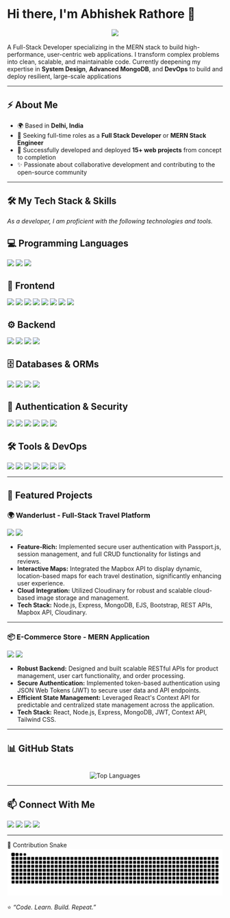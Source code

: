 # Hi there, I'm Abhishek Rathore 👋


<p align="center">
  <img src="https://media.giphy.com/media/v1.Y2lkPTc5MGI3NjExejE2d2JtNGR6dG1kZ3I4ZDI4eXU5eXZmb283ZzR1cDhob2NocjV1eCZlcD12MV9pbnRlcm5hbF9naWZfYnlfaWQmY3Q9Zw/qgQUggAC3Pfv687qPC/giphy.gif" width="200">
</p>

A Full-Stack Developer specializing in the MERN stack to build high-performance, user-centric web applications. I transform complex problems into clean, scalable, and maintainable code. Currently deepening my expertise in **System Design**, **Advanced MongoDB**, and **DevOps** to build and deploy resilient, large-scale applications

---


## ⚡ About Me

- 🌍 Based in **Delhi, India**
- 💼 Seeking full-time roles as a **Full Stack Developer** or **MERN Stack Engineer**
- 🚀 Successfully developed and deployed **15+ web projects** from concept to completion
- ✨ Passionate about collaborative development and contributing to the open-source community

---

## 🛠️ My Tech Stack & Skills

*As a developer, I am proficient with the following technologies and tools.*
## 💻 Programming Languages  
<p align="left"> 
  <img src="https://img.shields.io/badge/Java-%23ED8B00.svg?style=for-the-badge&logo=openjdk&logoColor=white"/> 
  <img src="https://img.shields.io/badge/JavaScript-%23323330.svg?style=for-the-badge&logo=javascript&logoColor=%23F7DF1E"/> 
   <img src="https://img.shields.io/badge/TypeScript-3178C6?style=for-the-badge&logo=typescript&logoColor=white"/>
<!--   <img src="https://img.shields.io/badge/C%2FC++-00599C?style=for-the-badge&logo=cplusplus&logoColor=white"/>  -->
</p>

## 🎨 Frontend  
<p align="left"> 
  <img src="https://img.shields.io/badge/HTML5-E34F26?style=for-the-badge&logo=html5&logoColor=white"/> 
  <img src="https://img.shields.io/badge/CSS3-1572B6?style=for-the-badge&logo=css3&logoColor=white"/> 
  <img src="https://img.shields.io/badge/Bootstrap-563D7C?style=for-the-badge&logo=bootstrap&logoColor=white"/> 
  <img src="https://img.shields.io/badge/EJS-000000?style=for-the-badge&logo=ejs&logoColor=white"/> 
  <img src="https://img.shields.io/badge/React-20232A?style=for-the-badge&logo=react&logoColor=61DAFB"/> 
  <img src="https://img.shields.io/badge/Tailwind_CSS-38B2AC?style=for-the-badge&logo=tailwind-css&logoColor=white"/> 
  <img src="https://img.shields.io/badge/Material--UI-007FFF?style=for-the-badge&logo=mui&logoColor=white"/> 
  <img src="https://img.shields.io/badge/Redux-593D88?style=for-the-badge&logo=redux&logoColor=white"/> 
<!--   <img src="https://img.shields.io/badge/Next.js-000000?style=for-the-badge&logo=nextdotjs&logoColor=white"/>  -->
</p>


## ⚙️ Backend  
<p align="left"> 
  <img src="https://img.shields.io/badge/Node.js-339933?style=for-the-badge&logo=nodedotjs&logoColor=white"/> 
  <img src="https://img.shields.io/badge/Express.js-000000?style=for-the-badge&logo=express&logoColor=white"/> 
  <img src="https://img.shields.io/badge/REST%20APIs-02569B?style=for-the-badge&logo=fastapi&logoColor=white"/> 
  <img src="https://img.shields.io/badge/MVC-FF5733?style=for-the-badge&logo=javascript&logoColor=white"/> 
</p>

## 🗄️ Databases & ORMs  
<p align="left"> 
  <img src="https://img.shields.io/badge/MongoDB-47A248?style=for-the-badge&logo=mongodb&logoColor=white"/> 
  <img src="https://img.shields.io/badge/Mongoose-880000?style=for-the-badge&logo=mongoose&logoColor=white"/> 
  <img src="https://img.shields.io/badge/Mongo%20Atlas-47A248?style=for-the-badge&logo=mongodb&logoColor=white"/> 
  <img src="https://img.shields.io/badge/MySQL-4479A1?style=for-the-badge&logo=mysql&logoColor=white"/> 
</p>

## 🔐 Authentication & Security  
<p align="left"> 
  <img src="https://img.shields.io/badge/Passport.js-34E27A?style=for-the-badge&logo=passport&logoColor=black"/> 
  <img src="https://img.shields.io/badge/Session%20Management-FF6F00?style=for-the-badge&logo=auth0&logoColor=white"/> 
  <img src="https://img.shields.io/badge/Cookie--parser-FFCA28?style=for-the-badge&logo=cookiecutter&logoColor=black"/> 
  <img src="https://img.shields.io/badge/Flash%20Messages-0078D6?style=for-the-badge&logo=messenger&logoColor=white"/> 
  <img src="https://img.shields.io/badge/Joi%20Validation-990000?style=for-the-badge&logo=json&logoColor=white"/> 
  <img src="https://img.shields.io/badge/JWT-000000?style=for-the-badge&logo=jsonwebtokens&logoColor=white"/> 
</p>

## 🛠️ Tools & DevOps  
<p align="left"> 
  <img src="https://img.shields.io/badge/Git-F05032?style=for-the-badge&logo=git&logoColor=white"/> 
  <img src="https://img.shields.io/badge/GitHub-181717?style=for-the-badge&logo=github&logoColor=white"/> 
  <img src="https://img.shields.io/badge/Postman-FF6C37?style=for-the-badge&logo=postman&logoColor=white"/> 
  <img src="https://img.shields.io/badge/Render-46E3B7?style=for-the-badge&logo=render&logoColor=white"/> 
  <img src="https://img.shields.io/badge/Vercel-000000?style=for-the-badge&logo=vercel&logoColor=white"/> 
  <img src="https://img.shields.io/badge/Multer-563D7C?style=for-the-badge&logo=node.js&logoColor=white"/> 
  <img src="https://img.shields.io/badge/Cloudinary-3448C5?style=for-the-badge&logo=cloudinary&logoColor=white"/> 
</p>

---


## 🚀 Featured Projects

### 🌍 Wanderlust - Full-Stack Travel Platform
<p>
  <a href="https://github.com/Abhirathore2404/Wanderlust" target="_blank"><img src="https://img.shields.io/badge/GitHub_Repo-181717?style=for-the-badge&logo=github&logoColor=white"></a>
  <a href="#" target="_blank"><img src="https://img.shields.io/badge/Live_Demo-000000?style=for-the-badge&logo=vercel&logoColor=white"></a>
</p>

- **Feature-Rich:** Implemented secure user authentication with Passport.js, session management, and full CRUD functionality for listings and reviews.
- **Interactive Maps:** Integrated the Mapbox API to display dynamic, location-based maps for each travel destination, significantly enhancing user experience.
- **Cloud Integration:** Utilized Cloudinary for robust and scalable cloud-based image storage and management.
- **Tech Stack:** Node.js, Express, MongoDB, EJS, Bootstrap, REST APIs, Mapbox API, Cloudinary.

---

### 📦 E-Commerce Store - MERN Application
<p>
  <a href="#" target="_blank"><img src="https://img.shields.io/badge/GitHub_Repo-181717?style=for-the-badge&logo=github&logoColor=white"></a>
  <a href="#" target="_blank"><img src="https://img.shields.io/badge/Live_Demo-000000?style=for-the-badge&logo=vercel&logoColor=white"></a>
</p>

- **Robust Backend:** Designed and built scalable RESTful APIs for product management, user cart functionality, and order processing.
- **Secure Authentication:** Implemented token-based authentication using JSON Web Tokens (JWT) to secure user data and API endpoints.
- **Efficient State Management:** Leveraged React's Context API for predictable and centralized state management across the application.
- **Tech Stack:** React, Node.js, Express, MongoDB, JWT, Context API, Tailwind CSS.

---

## 📊 GitHub Stats

<p align="center">
<!--   <img src="https://github-readme-stats.vercel.app/api?username=Abhirathore2404&show_icons=true&theme=tokyonight&rank_icon=github" alt="Abhishek's GitHub stats"> -->
  <br/>
  <img src="https://github-readme-stats.vercel.app/api/top-langs/?username=Abhirathore2404&layout=compact&theme=tokyonight" alt="Top Languages">
</p>

---

## 📫 Connect With Me

<p align="left">
  <a href="https://linkedin.com/in/[YOUR_LINKEDIN_USERNAME]" target="_blank"><img src="https://img.shields.io/badge/LinkedIn-0A66C2?style=for-the-badge&logo=linkedin&logoColor=white"></a>
  <a href="[YOUR_PORTFOLIO_URL]" target="_blank"><img src="https://img.shields.io/badge/Portfolio-333333?style=for-the-badge&logo=react&logoColor=61DAFB"></a>
  <a href="mailto:abhirathore2404@gmail.com"><img src="https://img.shields.io/badge/Email-D14836?style=for-the-badge&logo=gmail&logoColor=white"></a>
  <a href="https://leetcode.com/[YOUR_LEETCODE_USERNAME]/" target="_blank"><img src="https://img.shields.io/badge/LeetCode-FFA116?style=for-the-badge&logo=leetcode&logoColor=black"></a>
</p>

---
🐍 Contribution Snake 
<picture>
  <source media="(prefers-color-scheme: dark)" srcset="https://raw.githubusercontent.com/Abhirathore2404/Abhirathore2404/output/pacman-contribution-graph-dark.svg">
  <source media="(prefers-color-scheme: light)" srcset="https://raw.githubusercontent.com/Abhirathore2404/Abhirathore2404/output/pacman-contribution-graph.svg">
  <img alt="Pac-Man eating my contributions" src="https://raw.githubusercontent.com/Abhirathore2404/Abhirathore2404/output/pacman-contribution-graph.svg">
</picture>

⭐️ *“Code. Learn. Build. Repeat.”*  
